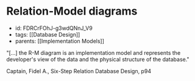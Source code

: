 # Relation-Model diagrams
* id: FDRCrFOhJ-g3wdQNnJ_V9
* tags: [[Database Design]]
* parents: [[Implementation Models]]

"[...] the R-M diagram is an implementation model and represents the developer's view of the data and the physical structure of the database."

Captain, Fidel A., Six-Step Relation Database Design, p94